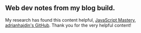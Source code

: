 ## Web dev notes from my blog build.
My research has found this content helpful, [JavaScript Mastery](https://youtu.be/HYv55DhgTuA), 
[adrianhajdin's GitHub](https://github.com/adrianhajdin/project_graphql_blog). Thank you for the very helpful content!
